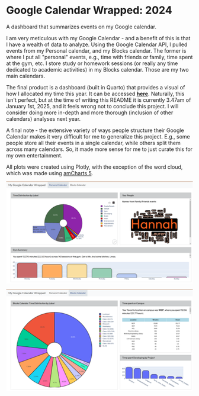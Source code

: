 # Google Calendar Wrapped: 2024

A dashboard that summarizes events on my Google calendar. 

I am very meticulous with my Google Calendar - and a benefit of this is that I have a wealth of data to analyze. Using the Google Calendar API, I pulled events from my Personal calendar, and my Blocks calendar. The former is where I put all "personal" events, e.g., time with friends or family, time spent at the gym, etc. I store study or homework sessions (or really any time dedicated to academic activities) in my Blocks calendar. Those are my two main calendars.

The final product is a dashboard (built in Quarto) that provides a visual of how I allocated my time this year. It can be accessed **[here](https://jasminex21.github.io/gcal_wrapped/dashboard.html#)**. Naturally, this isn't perfect, but at the time of writing this README it is currently 3.47am of January 1st, 2025, and it feels wrong not to conclude this project. I will consider doing more in-depth and more thorough (inclusion of other calendars) analyses next year.

A final note - the extensive variety of ways people structure their Google Calendar makes it very difficult for me to generalize this project. E.g., some people store all their events in a single calendar, while others split them across many calendars. So, it made more sense for me to just curate this for my own entertainment.

All plots were created using Plotly, with the exception of the word cloud, which was made using [amCharts 5](https://www.amcharts.com/docs/v5/).

![alt text](image-2.png)

![alt text](image-1.png)